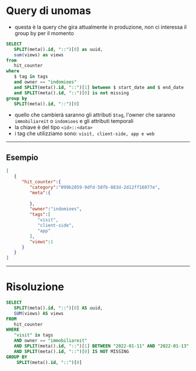 # Query di unomas
- questa è la query che gira attualmente in produzione, non ci interessa il group by per il momento
```sql
SELECT
   SPLIT(meta().id, "::")[0] as uuid,
   sum(views) as views 
from
   hit_counter 
where
   $ tag in tags 
   and owner == "indomioes" 
   and SPLIT(meta().id, "::")[1] between $ start_date and $ end_date 
   and SPLIT(meta().id, "::")[0] is not missing 
group by
   SPLIT(meta().id, "::")[0]
```

- quello che cambierà saranno gli attributi `$tag`, l'owner che saranno `immobiliareit` o `indomioes` e gli attributi temporali
- la chiave è del tipo `<id>::<data>`
- i tag che utilizziamo sono: `visit, client-side, app e web`

---
## Esempio
```json
[
   {
      "hit_counter":{
         "category":"099b2059-9dfd-58fb-883d-2d12ff16077e",
         "meta":{
            
         },
         "owner":"indomioes",
         "tags":[
            "visit",
            "client-side",
            "app"
         ],
         "views":1
      }
   }
]
```

---
# Risoluzione
```sql
SELECT
   SPLIT(meta().id, "::")[0] AS uuid,
   SUM(views) AS views
FROM
   hit_counter
WHERE
   "visit" in tags
   AND owner == "immobiliareit"
   AND SPLIT(meta().id, "::")[1] BETWEEN "2022-01-11" AND "2022-01-13"
   AND SPLIT(meta().id, "::")[0] IS NOT MISSING
GROUP BY
    SPLIT(meta().id, "::")[0]
```